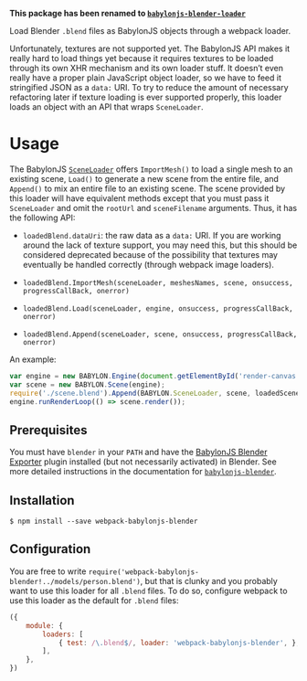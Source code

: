 **This package has been renamed to [`babylonjs-blender-loader`](https://www.npmjs.com/package/babylonjs-blender-loader)**

Load Blender `.blend` files as BabylonJS objects through a webpack
loader.

Unfortunately, textures are not supported yet. The BabylonJS API makes
it really hard to load things yet because it requires textures to be
loaded through its own XHR mechanism and its own loader stuff. It
doesn’t even really have a proper plain JavaScript object loader, so
we have to feed it stringified JSON as a `data:` URI. To try to reduce
the amount of necessary refactoring later if texture loading is ever
supported properly, this loader loads an object with an API that wraps
`SceneLoader`.

# Usage

The BabylonJS
[`SceneLoader`](http://doc.babylonjs.com/classes/2.5/SceneLoader)
offers `ImportMesh()` to load a single mesh to an existing scene,
`Load()` to generate a new scene from the entire file, and `Append()`
to mix an entire file to an existing scene. The scene provided by this
loader will have equivalent methods except that you must pass it
`SceneLoader` and omit the `rootUrl` and `sceneFilename`
arguments. Thus, it has the following API:

* `loadedBlend.dataUri`: the raw data as a `data:` URI. If you are
  working around the lack of texture support, you may need this, but
  this should be considered deprecated because of the possibility that
  textures may eventually be handled correctly (through webpack image
  loaders).

* `loadedBlend.ImportMesh(sceneLoader, meshesNames, scene, onsuccess, progressCallBack, onerror)`

* `loadedBlend.Load(sceneLoader, engine, onsuccess, progressCallBack, onerror)`

* `loadedBlend.Append(sceneLoader, scene, onsuccess, progressCallBack, onerror)`

An example:

```javascript
var engine = new BABYLON.Engine(document.getElementById('render-canvas'), true);
var scene = new BABYLON.Scene(engine);
require('./scene.blend').Append(BABYLON.SceneLoader, scene, loadedScene => {/*onsuccess*/}, x => {/*onprogress*/}, ex => {/*onerror*/});
engine.runRenderLoop(() => scene.render());
```

## Prerequisites

You must have `blender` in your `PATH` and have the [BabylonJS Blender
Exporter](https://github.com/BabylonJS/Babylon.js/tree/master/Exporters/Blender)
plugin installed (but not necessarily activated) in Blender. See more
detailed instructions in the documentation for
[`babylonjs-blender`](https://www.npmjs.com/package/babylonjs-blender).

## Installation

    $ npm install --save webpack-babylonjs-blender

## Configuration

You are free to write
`require('webpack-babylonjs-blender!../models/person.blend')`, but
that is clunky and you probably want to use this loader for all
`.blend` files. To do so, configure webpack to use this loader as the
default for `.blend` files:

```javascript
({
    module: {
        loaders: [
            { test: /\.blend$/, loader: 'webpack-babylonjs-blender', },
        ],
    },
})
```
